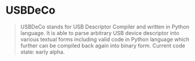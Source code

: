 USBDeCo
=======

> USBDeCo stands for USB Descriptor Compiler and written in Python language.
It is able to parse arbitrary USB device descriptor into various textual forms
including valid code in Python language which further can be compiled back again
into binary form. Current code state: early alpha.
